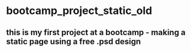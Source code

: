 # bootcamp_project_static_old
## this is my first project at a bootcamp - making a static page using a free .psd design

